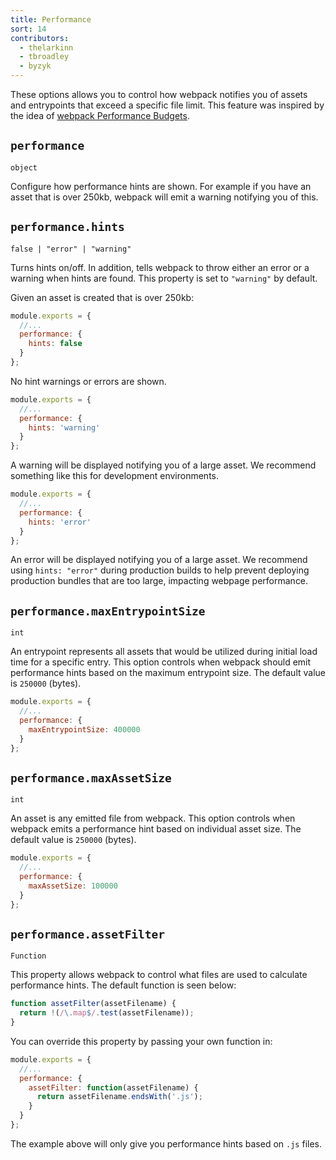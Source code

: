 ```yaml
---
title: Performance
sort: 14
contributors:
  - thelarkinn
  - tbroadley
  - byzyk
---
```


These options allows you to control how webpack notifies you of assets and entrypoints that exceed a specific file limit.
This feature was inspired by the idea of [webpack Performance Budgets](https://github.com/webpack/webpack/issues/3216).

## `performance`

`object`

Configure how performance hints are shown. For example if you have an asset that is over 250kb, webpack will emit a warning notifying you of this.


## `performance.hints`

`false | "error" | "warning"`

Turns hints on/off. In addition, tells webpack to throw either an error or a warning when hints are found. This property is set to `"warning"` by default.

Given an asset is created that is over 250kb:

```js
module.exports = {
  //...
  performance: {
    hints: false
  }
};
```

No hint warnings or errors are shown.

```js
module.exports = {
  //...
  performance: {
    hints: 'warning'
  }
};
```

A warning will be displayed notifying you of a large asset. We recommend something like this for development environments.

```js
module.exports = {
  //...
  performance: {
    hints: 'error'
  }
};
```

An error will be displayed notifying you of a large asset. We recommend using `hints: "error"` during production builds to help prevent deploying production bundles that are too large, impacting webpage performance.

## `performance.maxEntrypointSize`

`int`

An entrypoint represents all assets that would be utilized during initial load time for a specific entry. This option controls when webpack should emit performance hints based on the maximum entrypoint size. The default value is `250000` (bytes).

```js
module.exports = {
  //...
  performance: {
    maxEntrypointSize: 400000
  }
};
```

## `performance.maxAssetSize`

`int`

An asset is any emitted file from webpack. This option controls when webpack emits a performance hint based on individual asset size. The default value is `250000` (bytes).


```js
module.exports = {
  //...
  performance: {
    maxAssetSize: 100000
  }
};
```

## `performance.assetFilter`

`Function`

This property allows webpack to control what files are used to calculate performance hints. The default function is seen below:

```js
function assetFilter(assetFilename) {
  return !(/\.map$/.test(assetFilename));
}
```

You can override this property by passing your own function in:

```js
module.exports = {
  //...
  performance: {
    assetFilter: function(assetFilename) {
      return assetFilename.endsWith('.js');
    }
  }
};
```

The example above will only give you performance hints based on `.js` files.

